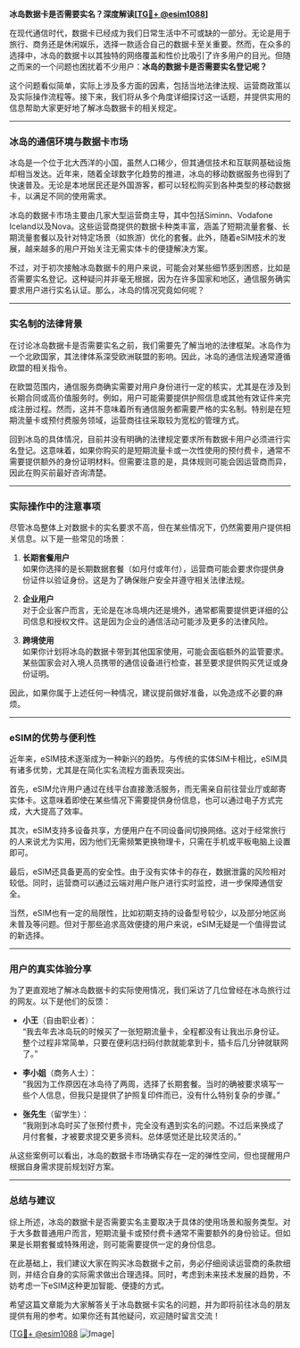 **冰岛数据卡是否需要实名？深度解读[[TG💪+ @esim1088](https://t.me/s/esim1088)]**

在现代通信时代，数据卡已经成为我们日常生活中不可或缺的一部分。无论是用于旅行、商务还是休闲娱乐，选择一款适合自己的数据卡至关重要。然而，在众多的选择中，冰岛的数据卡以其独特的网络覆盖和性价比吸引了许多用户的目光。但随之而来的一个问题也困扰着不少用户：**冰岛的数据卡是否需要实名登记呢？**

这个问题看似简单，实际上涉及多方面的因素，包括当地法律法规、运营商政策以及实际操作流程等。接下来，我们将从多个角度详细探讨这一话题，并提供实用的信息帮助大家更好地了解冰岛数据卡的相关规定。

---

### 冰岛的通信环境与数据卡市场

冰岛是一个位于北大西洋的小国，虽然人口稀少，但其通信技术和互联网基础设施却相当发达。近年来，随着全球数字化趋势的推进，冰岛的移动数据服务也得到了快速普及。无论是本地居民还是外国游客，都可以轻松购买到各种类型的移动数据卡，以满足不同的使用需求。

冰岛的数据卡市场主要由几家大型运营商主导，其中包括Siminn、Vodafone Iceland以及Nova。这些运营商提供的数据卡种类丰富，涵盖了短期流量套餐、长期流量套餐以及针对特定场景（如旅游）优化的套餐。此外，随着eSIM技术的发展，越来越多的用户开始关注无需实体卡的便捷解决方案。

不过，对于初次接触冰岛数据卡的用户来说，可能会对某些细节感到困惑，比如是否需要实名登记。这种疑问并非毫无根据，因为在许多国家和地区，通信服务确实要求用户进行实名认证。那么，冰岛的情况究竟如何呢？

---

### 实名制的法律背景

在讨论冰岛数据卡是否需要实名之前，我们需要先了解当地的法律框架。冰岛作为一个北欧国家，其法律体系深受欧洲联盟的影响。因此，冰岛的通信法规通常遵循欧盟的相关指令。

在欧盟范围内，通信服务商确实需要对用户身份进行一定的核实，尤其是在涉及到长期合同或高价值服务时。例如，用户可能需要提供护照信息或其他有效证件来完成注册过程。然而，这并不意味着所有通信服务都需要严格的实名制。特别是在短期流量卡或预付费服务领域，运营商往往采取较为宽松的管理方式。

回到冰岛的具体情况，目前并没有明确的法律规定要求所有数据卡用户必须进行实名登记。这意味着，如果你购买的是短期流量卡或一次性使用的预付费卡，通常不需要提供额外的身份证明材料。但需要注意的是，具体规则可能会因运营商而异，因此在购买前最好咨询清楚。

---

### 实际操作中的注意事项

尽管冰岛整体上对数据卡的实名要求不高，但在某些情况下，仍然需要用户提供相关信息。以下是一些常见的场景：

1. **长期套餐用户**  
   如果你选择的是长期数据套餐（如月付或年付），运营商可能会要求你提供身份证件以验证身份。这是为了确保账户安全并遵守相关法律法规。

2. **企业用户**  
   对于企业客户而言，无论是在冰岛境内还是境外，通常都需要提供更详细的公司信息和授权文件。这是因为企业的通信活动可能涉及更多的法律风险。

3. **跨境使用**  
   如果你计划将冰岛的数据卡带到其他国家使用，可能会面临额外的监管要求。某些国家会对入境人员携带的通信设备进行检查，甚至要求提供购买凭证或身份证明。

因此，如果你属于上述任何一种情况，建议提前做好准备，以免造成不必要的麻烦。

---

### eSIM的优势与便利性

近年来，eSIM技术逐渐成为一种新兴的趋势。与传统的实体SIM卡相比，eSIM具有诸多优势，尤其是在简化实名流程方面表现突出。

首先，eSIM允许用户通过在线平台直接激活服务，而无需亲自前往营业厅或邮寄实体卡。这意味着即使在某些情况下需要提供身份信息，也可以通过电子方式完成，大大提高了效率。

其次，eSIM支持多设备共享，方便用户在不同设备间切换网络。这对于经常旅行的人来说尤为实用，因为他们无需频繁更换物理卡，只需在手机或平板电脑上设置即可。

最后，eSIM还具备更高的安全性。由于没有实体卡的存在，数据泄露的风险相对较低。同时，运营商可以通过云端对用户账户进行实时监控，进一步保障通信安全。

当然，eSIM也有一定的局限性，比如初期支持的设备型号较少，以及部分地区尚未普及等问题。但对于那些追求高效便捷的用户来说，eSIM无疑是一个值得尝试的新选择。

---

### 用户的真实体验分享

为了更直观地了解冰岛数据卡的实际使用情况，我们采访了几位曾经在冰岛旅行过的网友。以下是他们的反馈：

- **小王**（自由职业者）：  
  “我去年去冰岛玩的时候买了一张短期流量卡，全程都没有让我出示身份证。整个过程非常简单，只要在便利店扫码付款就能拿到卡，插卡后几分钟就联网了。”

- **李小姐**（商务人士）：  
  “我因为工作原因在冰岛待了两周，选择了长期套餐。当时的确被要求填写一些个人信息，但我只是提供了护照复印件而已，没有什么特别复杂的步骤。”

- **张先生**（留学生）：  
  “我刚到冰岛时买了张预付费卡，完全没有遇到实名的问题。不过后来换成了月付套餐，才被要求提交更多资料。总体感觉还是比较灵活的。”

从这些案例可以看出，冰岛的数据卡市场确实存在一定的弹性空间，但也提醒用户根据自身需求提前规划好方案。

---

### 总结与建议

综上所述，冰岛的数据卡是否需要实名主要取决于具体的使用场景和服务类型。对于大多数普通用户而言，短期流量卡或预付费卡通常不需要额外的身份验证。但如果是长期套餐或特殊用途，则可能需要提供一定的身份信息。

在此基础上，我们建议大家在购买冰岛数据卡之前，务必仔细阅读运营商的条款细则，并结合自身的实际需求做出合理选择。同时，考虑到未来技术发展的趋势，不妨考虑一下eSIM这种更加智能、便捷的方式。

希望这篇文章能为大家解答关于冰岛数据卡实名的问题，并为即将前往冰岛的朋友提供有用的参考。如果你还有其他疑问，欢迎随时留言交流！

[[TG💪+ @esim1088](https://t.me/s/esim1088) ![Image](https://i.postimg.cc/4NQfJmqS/Snipaste-2025-05-13-00-14-12.png)]